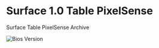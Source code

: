 # Surface 1.0 Table PixelSense
Surface Table PixelSense Archive


![Bios Version](https://github.com/user-attachments/assets/c486a37d-00b9-401f-aeff-8f4d0f558dc8)
